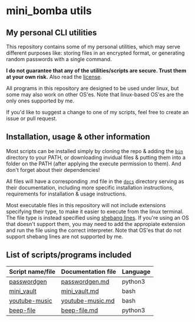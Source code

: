 # mini_bomba utils
## My personal CLI utilities

This repository contains some of my personal utilities, which may serve different purposes like: storing files in an encrypted format, or generating random passwords with a single command.

**I do not guarantee that any of the utilities/scripts are secure. Trust them at your own risk.** Also read the [license](/LICENSE).

All programs in this repository are designed to be used under linux, but some may also work on other OS'es. Note that linux-based OS'es are the only ones supported by me.

If you'd like to suggest a change to one of my scripts, feel free to create an issue or pull request.

## Installation, usage & other information

Most scripts can be installed simply by cloning the repo & adding the [`bin`](/bin) directory to your PATH, or downloading invidual files & putting them into a folder on the PATH (after applying the execute permission to them). And don't forget about their dependencies!

All files will have a corresponding .md file in the [`docs`](/docs) directory serving as their documentation, including more specific installation instructions, requirements for installation & usage instructions.

Most executable files in this repository will not include extensions specifying their type, to make it easier to execute from the linux terminal. The file type is instead specified using [shebang lines](https://en.wikipedia.org/wiki/Shebang_%28Unix%29). If you're using an OS that doesn't support them, you may need to add the appropiate extension and run the file using the correct interpreter. Note that OS'es that do not support shebang lines are not supported by me.

## List of scripts/programs included

Script name/file | Documentation file | Language
-----------------|--------------------|---------
[passwordgen](/bin/passwordgen) | [passwordgen.md](/docs/passwordgen.md) | python3
[mini_vault](/bin/mini_vault) | [mini_vault.md](/docs/mini_vault.md) | bash
[youtube-music](/bin/youtube-music) | [youtube-music.md](/docs/youtube-music.md) | bash
[beep-file](/bin/beep-file) | [beep-file.md](/docs/beep-file.md) | python3

